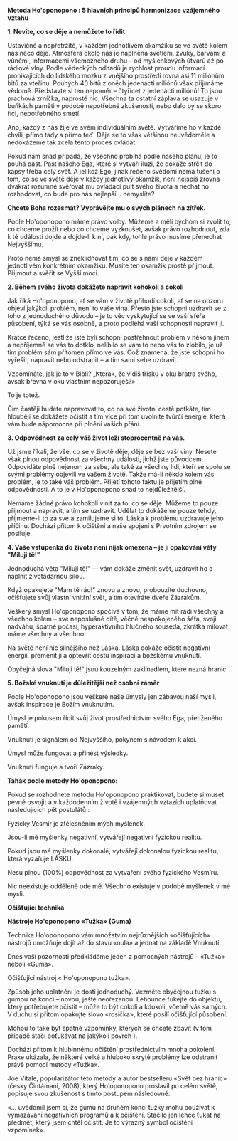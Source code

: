 ﻿<meta charset="UTF-8">

**Metoda Ho&#39;oponopono : 5 hlavních principů harmonizace vzájemného vztahu**

**1. Nevíte, co se děje a nemůžete to řídit**

Ustavičně a nepřetržitě, v každém jednotlivém okamžiku se ve světě kolem nás něco děje. Atmosféra okolo nás je naplněna světlem, zvuky, barvami a vůněmi, informacemi všemožného druhu – od myšlenkových útvarů až po rádiové vlny. Podle vědeckých odhadů je rychlost proudu informací pronikajících do lidského mozku z vnějšího prostředí rovna asi 11 miliónům bitů za vteřinu. Pouhých 40 bitů z oněch jedenácti miliónů však přijímáme vědomě. Představte si ten nepoměr – čtyřicet z jedenácti miliónů! To jsou prachová zrníčka, naprosté nic. Všechna ta ostatní záplava se usazuje v buňkách paměti v podobě nepotřebné zkušenosti, nebo dalo by se skoro říci, nepotřebného smetí.

Ano, každý z nás žije ve svém individuálním světě. Vytváříme ho v každé chvíli, přímo tady a přímo teď. Děje se to však většinou neuvědoměle a nedokážeme tak zcela tento proces ovládat.

Pokud nám snad připadá, že všechno probíhá podle našeho plánu, je to pouhá past. Past našeho Ega, které si vytváří iluzi, že dokáže strčit do kapsy třeba celý svět. A jelikož Ego, jinak řečeno svědomí nemá tušení o tom, co se ve světě děje v každý jednotlivý okamžik, není nejspíš zrovna dvakrát rozumné svěřovat mu ovládací pult svého života a nechat ho rozhodovat, co bude pro nás nejlepší… nemyslíte?

**Chcete Boha rozesmát? Vyprávějte mu o svých plánech na zítřek.**

Podle Ho&#39;oponopono máme právo volby. Můžeme a měli bychom si zvolit to, co chceme prožít nebo co chceme vyzkoušet, avšak právo rozhodnout, zda k té události dojde a dojde-li k ní, pak kdy, tohle právo musíme přenechat Nejvyššímu.

Proto nemá smysl se zneklidňovat tím, co se s námi děje v každém jednotlivém konkrétním okamžiku. Musíte ten okamžik prostě přijmout. Přijmout a svěřit se Vyšší moci.

**2. Během svého života dokážete napravit kohokoli a cokoli**

Jak říká Ho&#39;oponopono, ať se vám v životě přihodí cokoli, ať se na obzoru objeví jakýkoli problém, není to vaše vina. Přesto jste schopni uzdravit se z toho z jednoduchého důvodu – je to věc vyskytující se ve vaší sféře působení, týká se vás osobně, a proto podléhá vaší schopnosti napravit ji.

Krátce řečeno, jestliže jste byli schopni postřehnout problém v někom jiném a nepříjemně se vás to dotklo, nelíbilo se vám to nebo vás to zlobilo, je už tím problém sám přítomen přímo ve vás. Což znamená, že jste schopni ho vyřešit, napravit nebo odstranit – a tím sami sebe uzdravit.

Vzpomínáte, jak je to v Bibli? „Kterak, že vidíš třísku v oku bratra svého, avšak břevna v oku vlastním nepozoruješ?»

To je totéž.

Čím častěji budete napravovat to, co na své životní cestě potkáte, tím hlouběji se dokážete očistit a tím více při tom uvolníte tvůrčí energie, která vám bude nápomocna při plnění vašich přání.

**3. Odpovědnost za celý váš život leží stoprocentně na vás.**

Už jsme říkali, že vše, co se v životě děje, děje se bez vaší viny. Nesete však plnou odpovědnost za všechny události, jichž jste původcem. Odpovídáte plně nejenom za sebe, ale také za všechny lidi, kteří se spolu se svými problémy objevili ve vašem životě. Takže má-li někdo kolem vás problém, je to také váš problém. Přijetí tohoto faktu je přijetím plné odpovědnosti. A to je v Ho&#39;oponopono snad to nejdůležitější.

Nemáme žádné právo kohokoli vinit za to, co se děje. Můžeme to pouze přijmout a napravit, a tím se uzdravit. Udělat to dokážeme pouze tehdy, přijmeme-li to za své a zamilujeme si to. Láska k problému uzdravuje jeho příčinu. Dochází přitom k očištění a naše spojení s Prvotním zdrojem se posiluje.

**4. Vaše vstupenka do života není nijak omezena – je jí opakování věty &quot;Miluji tě!&quot;**

Jednoduchá věta &quot;Miluji tě!&quot; — vám dokáže změnit svět, uzdravit ho a naplnit životadárnou silou.

Když opakujete &quot;Mám tě rád!&quot; znovu a znovu, probouzíte duchovno, očišťujete svůj vlastní vnitřní svět, a tím otevíráte dveře Zázrakům.

Veškerý smysl Ho&#39;oponopono spočívá v tom, že máme mít rádi všechny a všechno kolem – své neposlušné dítě, věčně nespokojeného šéfa, svoji nadváhu, špatné počasí, hyperaktivního hlučného souseda, zkrátka milovat máme všechny a všechno.

Na světě není nic silnějšího než Láska. Láska dokáže očistit negativní energii, přeměnit ji a optevřít cestu inspiraci a božskému vnuknutí.

Obyčejná slova &quot;Miluji tě!&quot; jsou kouzelným zaklínadlem, které nezná hranic.

**5. Božské vnuknutí je důležitější než osobní záměr**

Podle Ho&#39;oponopono jsou veškeré naše úmysly jen zábavou naší mysli, avšak inspirace je Božím vnuknutím.

Úmysl je pokusem řídit svůj život prostřednictvím svého Ega, přetíženého pamětí.

Vnuknutí je signálem od Nejvyššího, pokynem s návodem k akci.

Úmysl může fungovat a přinést výsledky.

Vnuknutí funguje a tvoří Zázraky.

**Tahák podle metody Ho&#39;oponopono:**

Pokud se rozhodnete metodu Ho&#39;oponopono praktikovat, budete si muset pevně osvojit a v každodenním životě i vzájemných vztazích uplatňovat následujících pět postulátů::

Fyzický Vesmír je ztělesněním mých myšlenek.

Jsou-li mé myšlenky negativní, vytvářejí negativní fyzickou realitu.

Pokud jsou mé myšlenky dokonalé, vytvářejí dokonalou fyzickou realitu, která vyzařuje LÁSKU.

Nesu plnou (100%) odpovědnost za vytváření svého fyzického Vesmíru.

Nic neexistuje odděleně ode mě. Všechno existuje v podobě myšlenek v mé mysli.

**Očišťující technika**

**Nástroje Ho&#39;oponopono «Tužka» (Guma)**

Technika Ho&#39;oponopono vám množstvím nejrůznějších «očišťujících» nástrojů umožňuje dojít až do stavu «nula» a jednat na základě Vnuknutí.

Dnes vaší pozornosti předkládáme jeden z pomocných nástrojů – «Tužka» neboli «Guma».

Očišťující nástroj « Ho&#39;oponopono tužka».

Způsob jeho uplatnění je dosti jednoduchý. Vezměte obyčejnou tužku s gumou na konci – novou, ještě neořezanou. Lehounce ťukejte do objektu, který potřebujete očistit – může to být cokoli a kdokoli, včetně vás samých. V duchu si přitom opakujte slovo «rosička», které posílí očišťující působení.

Mohou to také být špatné vzpomínky, kterých se chcete zbavit (v tom případě stačí poťukávat na jakýkoli povrch ).

Dochází přitom k hlubinnému očištění prostřednictvím mnoha pokolení. Praxe ukázala, že některé velké a hluboko skryté problémy lze odstranit právě pomocí metody «Tužka».

Joe Vitale, popularizátor této metody a autor bestselleru «Svět bez hranic» (česky Čintámani, 2008), který Ho&#39;oponopono proslavil po celém světě, popisuje svou zkušenost s tímto postupem následovně:

«… uvědomil jsem si, že gumu na druhém konci tužky mohu používat k vymazávání negativních programů a k očištění. Stačilo jen lehce ťukat na předmět, který jsem chtěl očistit. Je to výrazný symbol očištění vzpomínek».

